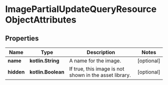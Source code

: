
# ImagePartialUpdateQueryResourceObjectAttributes

## Properties
| Name | Type | Description | Notes |
| ------------ | ------------- | ------------- | ------------- |
| **name** | **kotlin.String** | A name for the image. |  [optional] |
| **hidden** | **kotlin.Boolean** | If true, this image is not shown in the asset library. |  [optional] |



